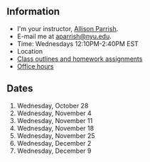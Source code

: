 ## Information

* I'm your instructor, [Allison Parrish](http://www.decontextualize.com/).
* E-mail me at [aparrish@nyu.edu](mailto:aparrish@nyu.edu).
* Time: Wednesdays 12:10PM-2:40PM EST
* Location
* [Class outlines and homework assignments](https://github.com/ITPNYU/ICM-2019-Code/wiki/Homework-Allison)
* [Office hours](http://help.itp.nyu.edu/in-person/office-hours/)

## Dates

1. Wednesday, October 28
2. Wednesday, November 4
3. Wednesday, November 11
4. Wednesday, November 18
5. Wednesday, November 25
6. Wednesday, December 2
7. Wednesday, December 9
